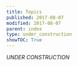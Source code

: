 ```yaml
---
title: Topics
published: 2017-08-07
modified: 2017-08-07
parent: index
type: under_construction
showTOC: True
---
```


*UNDER CONSTRUCTION*
